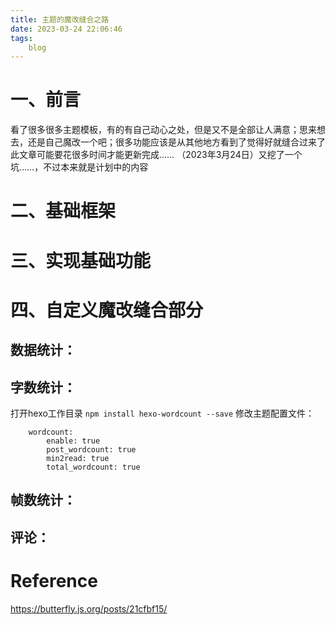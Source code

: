 ```yaml
---
title: 主题的魔改缝合之路
date: 2023-03-24 22:06:46
tags:
    blog
---
```

一、前言
====

看了很多很多主题模板，有的有自己动心之处，但是又不是全部让人满意；思来想去，还是自己魔改一个吧；很多功能应该是从其他地方看到了觉得好就缝合过来了
此文章可能要花很多时间才能更新完成……
（2023年3月24日）又挖了一个坑……，不过本来就是计划中的内容

二、基础框架
====


三、实现基础功能
====


四、自定义魔改缝合部分
====

数据统计：
---

字数统计：
---

打开hexo工作目录
`npm install hexo-wordcount --save`
修改主题配置文件：
```
    wordcount:
        enable: true
        post_wordcount: true
        min2read: true
        total_wordcount: true
```

帧数统计：
---

评论：
---

Reference
====
https://butterfly.js.org/posts/21cfbf15/